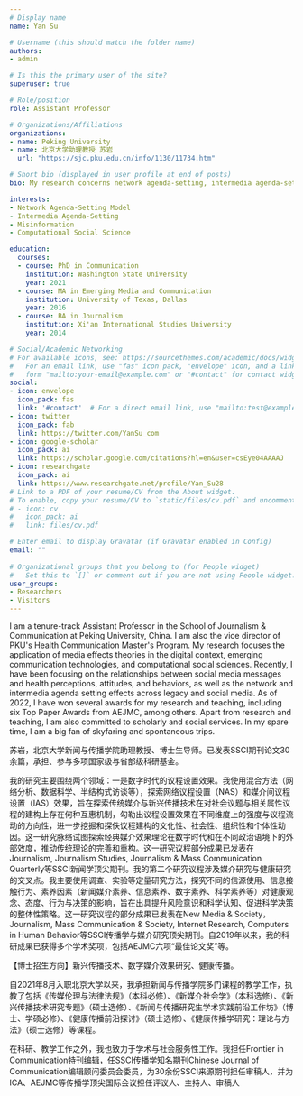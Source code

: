```yaml
---
# Display name
name: Yan Su

# Username (this should match the folder name)
authors:
- admin

# Is this the primary user of the site?
superuser: true

# Role/position
role: Assistant Professor

# Organizations/Affiliations
organizations:
- name: Peking University
- name: 北京大学助理教授 苏岩
  url: "https://sjc.pku.edu.cn/info/1130/11734.htm"

# Short bio (displayed in user profile at end of posts)
bio: My research concerns network agenda-setting, intermedia agenda-setting, and political participation.

interests: 
- Network Agenda-Setting Model
- Intermedia Agenda-Setting
- Misinformation
- Computational Social Science

education:
  courses:
  - course: PhD in Communication
    institution: Washington State University
    year: 2021 
  - course: MA in Emerging Media and Communication
    institution: University of Texas, Dallas
    year: 2016
  - course: BA in Journalism
    institution: Xi'an International Studies University
    year: 2014

# Social/Academic Networking
# For available icons, see: https://sourcethemes.com/academic/docs/widgets/#icons
#   For an email link, use "fas" icon pack, "envelope" icon, and a link in the
#   form "mailto:your-email@example.com" or "#contact" for contact widget.
social:
- icon: envelope
  icon_pack: fas
  link: '#contact'  # For a direct email link, use "mailto:test@example.org".
- icon: twitter
  icon_pack: fab
  link: https://twitter.com/YanSu_com
- icon: google-scholar
  icon_pack: ai
  link: https://scholar.google.com/citations?hl=en&user=csEye04AAAAJ
- icon: researchgate
  icon_pack: ai
  link: https://www.researchgate.net/profile/Yan_Su28
# Link to a PDF of your resume/CV from the About widget.
# To enable, copy your resume/CV to `static/files/cv.pdf` and uncomment the lines below.  
# - icon: cv
#   icon_pack: ai
#   link: files/cv.pdf

# Enter email to display Gravatar (if Gravatar enabled in Config)
email: ""
  
# Organizational groups that you belong to (for People widget)
#   Set this to `[]` or comment out if you are not using People widget.  
user_groups:
- Researchers
- Visitors
---
```


I am a tenure-track Assistant Professor in the School of Journalism & Communication at Peking University, China. I am also the vice director of PKU's Health Communication Master's Program. My research focuses the application of media effects theories in the digital context, emerging communication technologies, and computational social sciences. Recently, I have been focusing on the relationships between social media messages and health perceptions, attitudes, and behaviors, as well as the network and intermedia agenda setting effects across legacy and social media. As of 2022, I have won several awards for my research and teaching, including six Top Paper Awards from AEJMC, among others. Apart from research and teaching, I am also committed to scholarly and social services. In my spare time, I am a big fan of skyfaring and spontaneous trips. 

苏岩，北京大学新闻与传播学院助理教授、博士生导师。已发表SSCI期刊论文30余篇，承担、参与多项国家级与省部级科研基金。

我的研究主要围绕两个领域：一是数字时代的议程设置效果。我使用混合方法（网络分析、数据科学、半结构式访谈等），探索网络议程设置（NAS）和媒介间议程设置（IAS）效果，旨在探索传统媒介与新兴传播技术在对社会议题与相关属性议程的建构上存在何种互惠机制，勾勒出议程设置效果在不同维度上的强度与议程流动的方向性，进一步挖掘和探佚议程建构的文化性、社会性、组织性和个体性动因。这一研究脉络试图探索经典媒介效果理论在数字时代和在不同政治语境下的外部效度，推动传统理论的完善和重构。这一研究议程部分成果已发表在Journalism, Journalism Studies, Journalism & Mass Communication Quarterly等SSCI新闻学顶尖期刊。我的第二个研究议程涉及媒介研究与健康研究的交叉点。我主要使用调查、实验等定量研究方法，探究不同的信源使用、信息接触行为、素养因素（新闻媒介素养、信息素养、数字素养、科学素养等）对健康观念、态度、行为与决策的影响，旨在出具提升风险意识和科学认知、促进科学决策的整体性策略。这一研究议程的部分成果已发表在New Media & Society，Journalism, Mass Communication & Society, Internet Research, Computers in Human Behavior等SSCI传播学与媒介研究顶尖期刊。自2019年以来，我的科研成果已获得多个学术奖项，包括AEJMC六项“最佳论文奖”等。

【博士招生方向】新兴传播技术、数字媒介效果研究、健康传播。

自2021年8月入职北京大学以来，我承担新闻与传播学院多门课程的教学工作，执教了包括《传媒伦理与法律法规》（本科必修）、《新媒介社会学》（本科选修）、《新兴传播技术研究专题》（硕士选修）、《新闻与传播研究生学术实践前沿工作坊》（博士、学硕必修）、《健康传播前沿探讨》（硕士选修）、《健康传播学研究：理论与方法》（硕士选修）等课程。

在科研、教学工作之外，我也致力于学术与社会服务性工作。我担任Frontier in Communication特刊编辑，任SSCI传播学知名期刊Chinese Journal of Communication编辑顾问委员会委员，为30余份SSCI来源期刊担任审稿人，并为ICA、AEJMC等传播学顶尖国际会议担任评议人、主持人、审稿人
